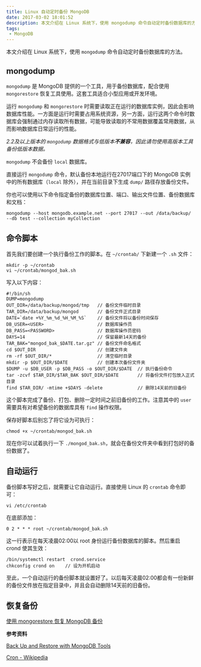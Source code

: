 ```yaml
---
title: Linux 自动定时备份 MongoDB
date: 2017-03-02 18:01:52
description: 本文介绍在 Linux 系统下，使用 mongodump 命令自动定时备份数据库的方法。
tags:
 - MongoDB
---
```


本文介绍在 Linux 系统下，使用 `mongodump` 命令自动定时备份数据库的方法。

## mongodump

`mongodump` 是 MongoDB 提供的一个工具，用于备份数据库，配合使用 `mongorestore` 恢复工具使用。这套工具适合小型应用或开发环境。

运行 `mongodump` 和 `mongorestore` 时需要读取正在运行的数据库实例，因此会影响数据库性能。一方面是运行时需要占用系统资源，另一方面，运行这两个命令时数据库会强制通过内存读取所有数据，可能导致读取的不常用数据覆盖常用数据，从而影响数据库日常运行的性能。

*2.2及以上版本的 `mongodump` 数据格式与低版本**不兼容**，因此请勿使用高版本工具备份低版本数据。*

`mongodump` 不会备份 `local` 数据库。

直接运行 `mongodump` 命令，默认备份本地运行在27017端口下的 MongoDB 实例中的所有数据库（`local` 除外），并在当前目录下生成 `dump/` 路径存放备份文件。

你也可以使用以下命令指定备份的数据库位置、端口、输出文件位置、备份数据库和文档：

```
mongodump --host mongodb.example.net --port 27017 --out /data/backup/ --db test --collection myCollection
```

## 命令脚本

首先我们要创建一个执行备份工作的脚本。在 `~/crontab/` 下新建一个 `.sh` 文件：

```
mkdir -p ~/crontab
vi ~/crontab/mongod_bak.sh
```

写入以下内容：

```
#!/bin/sh
DUMP=mongodump
OUT_DIR=/data/backup/mongod/tmp   // 备份文件临时目录
TAR_DIR=/data/backup/mongod       // 备份文件正式目录
DATE=`date +%Y_%m_%d_%H_%M_%S`    // 备份文件将以备份时间保存
DB_USER=<USER>                    // 数据库操作员
DB_PASS=<PASSWORD>                // 数据库操作员密码
DAYS=14                           // 保留最新14天的备份
TAR_BAK="mongod_bak_$DATE.tar.gz" // 备份文件命名格式
cd $OUT_DIR                       // 创建文件夹
rm -rf $OUT_DIR/*                 // 清空临时目录
mkdir -p $OUT_DIR/$DATE           // 创建本次备份文件夹
$DUMP -u $DB_USER -p $DB_PASS -o $OUT_DIR/$DATE  // 执行备份命令
tar -zcvf $TAR_DIR/$TAR_BAK $OUT_DIR/$DATE       // 将备份文件打包放入正式目录
find $TAR_DIR/ -mtime +$DAYS -delete             // 删除14天前的旧备份
```

这个脚本完成了备份、打包、删除一定时间之前旧备份的工作。注意其中的 `user` 需要具有对希望备份的数据库具有 `find` 操作权限。

保存好脚本后别忘了将它设为可执行：

```
chmod +x ~/crontab/mongod_bak.sh
```

现在你可以试着执行一下 `./mongod_bak.sh`，就会在备份文件夹中看到打包好的备份数据了。

## 自动运行

备份脚本写好之后，就需要让它自动运行。直接使用 Linux 的 `crontab` 命令即可：

```
vi /etc/crontab
```

在底部添加：

```
0 2 * * * root ~/crontab/mongod_bak.sh
```

这一行表示在每天凌晨02:00以 root 身份运行备份数据库的脚本。然后重启 crond 使其生效：

```
/bin/systemctl restart  crond.service
chkconfig crond on    // 设为开机启动
```

至此，一个自动运行的备份脚本就设置好了。以后每天凌晨02:00都会有一份新鲜的备份文件放在指定目录中，并且会自动删除14天前的旧备份。

## 恢复备份

[使用 mongorestore 恢复 MongoDB 备份](https://brickyang.github.io/2017/04/11/%E4%BD%BF%E7%94%A8-mongorestore-%E6%81%A2%E5%A4%8D-MongoDB-%E5%A4%87%E4%BB%BD/)

**参考资料**

[Back Up and Restore with MongoDB Tools](https://docs.mongodb.com/manual/tutorial/backup-and-restore-tools/)

[Cron - Wikipedia](https://zh.wikipedia.org/zh-hans/Cron)
